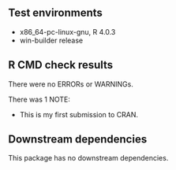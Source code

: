 ## Test environments
* x86_64-pc-linux-gnu, R 4.0.3
* win-builder release

## R CMD check results
There were no ERRORs or WARNINGs. 

There was 1 NOTE:

* This is my first submission to CRAN.

## Downstream dependencies
This package has no downstream dependencies.
